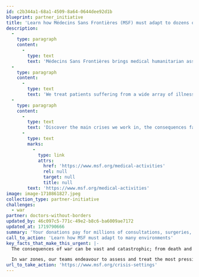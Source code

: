 ```yaml
---
id: c2b344a1-68a1-4509-8a64-0644dee92d1b
blueprint: partner_initiative
title: 'Learn how Médecins Sans Frontières (MSF) must adapt to dozens of environments.'
description:
  -
    type: paragraph
    content:
      -
        type: text
        text: 'Médecins Sans Frontières brings medical humanitarian assistance to victims of conflict, natural disasters, epidemics or healthcare exclusion.'
  -
    type: paragraph
    content:
      -
        type: text
        text: 'We treat patients suffering from a wide array of illnesses and health needs. Here you will find some of the main needs we see and what we do about them.'
  -
    type: paragraph
    content:
      -
        type: text
        text: 'Discover the main crises we work in, the consequences faced by affected people and challenges in delivering care:   '
      -
        type: text
        marks:
          -
            type: link
            attrs:
              href: 'https://www.msf.org/medical-activities'
              rel: null
              target: null
              title: null
        text: 'https://www.msf.org/medical-activities'
image: image-1710861827.jpeg
collection_type: partner-initiative
challenges:
  - war
partner: doctors-without-borders
updated_by: 46c097c5-771c-49e2-b8c6-ba6009ae7172
updated_at: 1719790666
summary: 'Your donations pay for millions of consultations, surgeries, treatments and vaccinations every year. 80% of our financial resources are allocated to fulfilling our social mission: humanitarian programmes (65%); support for our projects and programmes (12%); and 3% to awareness-raising, the Access Campaign, and the Drugs for Neglected Diseases initiative (DNDi).'
call_to_action: 'Learn how MSF must adapt to many environments'
key_facts_that_make_this_urgent: |-
  The consequences of war can be vast and catastrophic; from death and violence; to long-term lifechanging injuries and post-traumatic stress disorder; destroyed infrastructure and healthcare systems; as well as people being uprooted and forced to leave everything behind.  

  In war zones, our teams endeavour to assess and treat the most pressing needs; we don’t take sides but address people’s medical and humanitarian needs first and foremost. We also speak out about the situations faced by the people we strive to help, including in war zones. We will continue to provide assistance to people in distress, regardless of their race, religion, creed or political convictions.
url_to_take_action: 'https://www.msf.org/crisis-settings'
---
```

